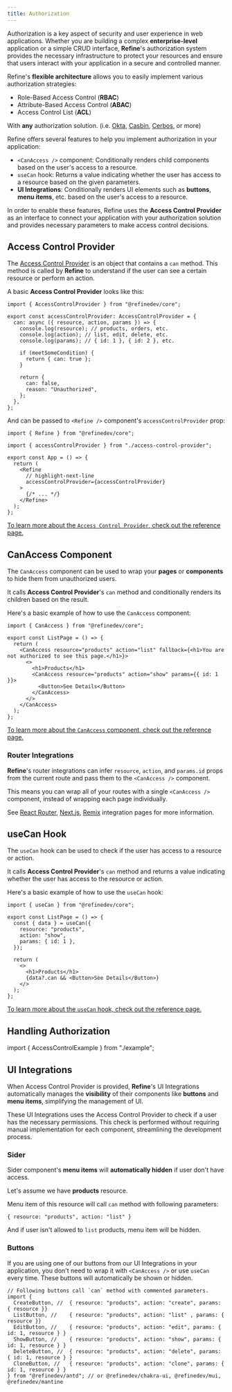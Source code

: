 ```yaml
---
title: Authorization
---
```


Authorization is a key aspect of security and user experience in web applications. Whether you are building a complex **enterprise-level** application or a simple CRUD interface, **Refine**'s authorization system provides the necessary infrastructure to protect your resources and ensure that users interact with your application in a secure and controlled manner.

Refine's **flexible architecture** allows you to easily implement various authorization strategies:

- Role-Based Access Control (**RBAC**)
- Attribute-Based Access Control (**ABAC**)
- Access Control List (**ACL**)

With **any** authorization solution. (i.e. [Okta](https://help.okta.com/wf/en-us/content/topics/workflows/connector-reference/okta/overviews/authorization.htm), [Casbin](https://casbin.org/), [Cerbos](https://cerbos.dev), or more)

Refine offers several features to help you implement authorization in your application:

- `<CanAccess />` component: Conditionally renders child components based on the user's access to a resource.
- `useCan` hook: Returns a value indicating whether the user has access to a resource based on the given parameters.
- **UI Integrations**: Conditionally renders UI elements such as **buttons**, **menu items**, etc. based on the user's access to a resource.

In order to enable these features, Refine uses the **Access Control Provider** as an interface to connect your application with your authorization solution and provides necessary parameters to make access control decisions.

## Access Control Provider

The [Access Control Provider](/docs/core/providers/access-control-provider) is an object that contains a `can` method. This method is called by **Refine** to understand if the user can see a certain resource or perform an action.

A basic **Access Control Provider** looks like this:

```tsx title="access-control-provider.ts"
import { AccessControlProvider } from "@refinedev/core";

export const accessControlProvider: AccessControlProvider = {
  can: async ({ resource, action, params }) => {
    console.log(resource); // products, orders, etc.
    console.log(action); // list, edit, delete, etc.
    console.log(params); // { id: 1 }, { id: 2 }, etc.

    if (meetSomeCondition) {
      return { can: true };
    }

    return {
      can: false,
      reason: "Unauthorized",
    };
  },
};
```

And can be passed to `<Refine />` component's `accessControlProvider` prop:

```tsx title="App.tsx"
import { Refine } from "@refinedev/core";

import { accessControlProvider } from "./access-control-provider";

export const App = () => {
  return (
    <Refine
      // highlight-next-line
      accessControlProvider={accessControlProvider}
    >
      {/* ... */}
    </Refine>
  );
};
```

[To learn more about the `Access Control Provider`, check out the reference page.](/docs/core/providers/access-control-provider)

## CanAccess Component

The `CanAccess` component can be used to wrap your **pages** or **components** to hide them from unauthorized users.

It calls **Access Control Provider**'s `can` method and conditionally renders its children based on the result.

Here's a basic example of how to use the `CanAccess` component:

```tsx title="list-page.tsx"
import { CanAccess } from "@refinedev/core";

export const ListPage = () => {
  return (
    <CanAccess resource="products" action="list" fallback={<h1>You are not authorized to see this page.</h1>}>
      <>
        <h1>Products</h1>
        <CanAccess resource="products" action="show" params={{ id: 1 }}>
          <Button>See Details</Button>
        </CanAccess>
      </>
    </CanAccess>
  );
};
```

[To learn more about the `CanAccess` component, check out the reference page.](/docs/core/components/can-access)

### Router Integrations

**Refine**'s router integrations can infer `resource`, `action`, and `params.id` props from the current route and pass them to the `<CanAccess />` component.

This means you can wrap all of your routes with a single `<CanAccess />` component, instead of wrapping each page individually.

See [React Router](/docs/packages/list-of-packages), [Next.js](/docs/packages/list-of-packages), [Remix](/docs/packages/list-of-packages) integration pages for more information.

## useCan Hook

The `useCan` hook can be used to check if the user has access to a resource or action.

It calls **Access Control Provider**'s `can` method and returns a value indicating whether the user has access to the resource or action.

Here's a basic example of how to use the `useCan` hook:

```tsx title="list-page.tsx"
import { useCan } from "@refinedev/core";

export const ListPage = () => {
  const { data } = useCan({
    resource: "products",
    action: "show",
    params: { id: 1 },
  });

  return (
    <>
      <h1>Products</h1>
      {data?.can && <Button>See Details</Button>}
    </>
  );
};
```

[To learn more about the `useCan` hook, check out the reference page.](/docs/core/hooks/use-can)

## Handling Authorization

import { AccessControlExample } from "./example";

<AccessControlExample />

## UI Integrations

When Access Control Provider is provided, **Refine**'s UI Integrations automatically manages the **visibility** of their components like **buttons** and **menu items**, simplifying the management of UI.

These UI Integrations uses the Access Control Provider to check if a user has the necessary permissions. This check is performed without requiring manual implementation for each component, streamlining the development process.

### Sider

Sider component's **menu items** will **automatically hidden** if user don't have access.

Let's assume we have **products** resource.

Menu item of this resource will call `can` method with following parameters:

```
{ resource: "products", action: "list" }
```

And if user isn't allowed to `list` products, menu item will be hidden.

### Buttons

If you are using one of our buttons from our UI Integrations in your application, you don't need to wrap it with `<CanAccess />` or use `useCan` every time. These buttons will automatically be shown or hidden.

```tsx title=button-example.ts
// Following buttons call `can` method with commented parameters.
import {
  CreateButton, //  { resource: "products", action: "create", params: { resource }}
  ListButton, //    { resource: "products", action: "list" , params: { resource }}
  EditButton, //    { resource: "products", action: "edit", params: { id: 1, resource } }
  ShowButton, //    { resource: "products", action: "show", params: { id: 1, resource } }
  DeleteButton, //  { resource: "products", action: "delete", params: { id: 1, resource } }
  CloneButton, //   { resource: "products", action: "clone", params: { id: 1, resource } }
} from "@refinedev/antd"; // or @refinedev/chakra-ui, @refinedev/mui, @refinedev/mantine
```

